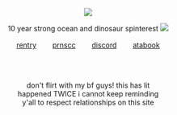 <p align="center"
  
![](https://komarev.com/ghpvc/?username=deviqnt&color=E2CD9F&label=puppies)

<p align="center">
  10 year strong ocean and dinosaur spinterest
<img src="https://files.catbox.moe/oabisy.png"/>
</p>
<p align="center"
  
[rentry](https://rentry.co/deviqnt)  　　[prnscc](https://pronouns.cc/@deviqnt)  　　[discord](https://discordlookup.com/user/601029140149174272)  　　[atabook](https://deviqnt.atabook.org)

</p>
<br>
<br>
<p align="center">
don't flirt with my bf guys! this has lit
  <br>
  happened TWICE i cannot keep reminding
  <br>
 y'all to respect relationships on this site
</p>
